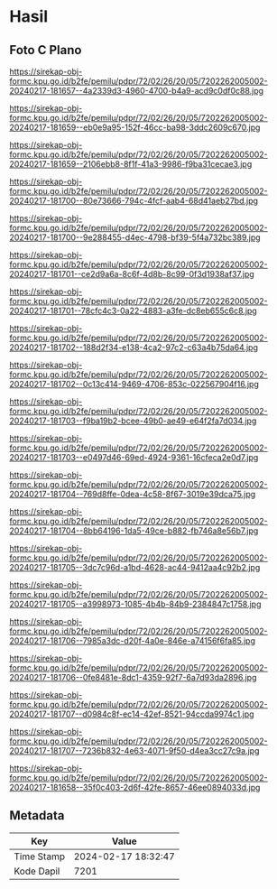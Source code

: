 # Hasil

## Foto C Plano

https://sirekap-obj-formc.kpu.go.id/b2fe/pemilu/pdpr/72/02/26/20/05/7202262005002-20240217-181657--4a2339d3-4960-4700-b4a9-acd9c0df0c88.jpg

https://sirekap-obj-formc.kpu.go.id/b2fe/pemilu/pdpr/72/02/26/20/05/7202262005002-20240217-181659--eb0e9a95-152f-46cc-ba98-3ddc2609c670.jpg

https://sirekap-obj-formc.kpu.go.id/b2fe/pemilu/pdpr/72/02/26/20/05/7202262005002-20240217-181659--2106ebb8-8f1f-41a3-9986-f9ba31cecae3.jpg

https://sirekap-obj-formc.kpu.go.id/b2fe/pemilu/pdpr/72/02/26/20/05/7202262005002-20240217-181700--80e73666-794c-4fcf-aab4-68d41aeb27bd.jpg

https://sirekap-obj-formc.kpu.go.id/b2fe/pemilu/pdpr/72/02/26/20/05/7202262005002-20240217-181700--9e288455-d4ec-4798-bf39-5f4a732bc389.jpg

https://sirekap-obj-formc.kpu.go.id/b2fe/pemilu/pdpr/72/02/26/20/05/7202262005002-20240217-181701--ce2d9a6a-8c6f-4d8b-8c99-0f3d1938af37.jpg

https://sirekap-obj-formc.kpu.go.id/b2fe/pemilu/pdpr/72/02/26/20/05/7202262005002-20240217-181701--78cfc4c3-0a22-4883-a3fe-dc8eb655c6c8.jpg

https://sirekap-obj-formc.kpu.go.id/b2fe/pemilu/pdpr/72/02/26/20/05/7202262005002-20240217-181702--188d2f34-e138-4ca2-97c2-c63a4b75da64.jpg

https://sirekap-obj-formc.kpu.go.id/b2fe/pemilu/pdpr/72/02/26/20/05/7202262005002-20240217-181702--0c13c414-9469-4706-853c-022567904f16.jpg

https://sirekap-obj-formc.kpu.go.id/b2fe/pemilu/pdpr/72/02/26/20/05/7202262005002-20240217-181703--f9ba19b2-bcee-49b0-ae49-e64f2fa7d034.jpg

https://sirekap-obj-formc.kpu.go.id/b2fe/pemilu/pdpr/72/02/26/20/05/7202262005002-20240217-181703--e0497d46-69ed-4924-9361-16cfeca2e0d7.jpg

https://sirekap-obj-formc.kpu.go.id/b2fe/pemilu/pdpr/72/02/26/20/05/7202262005002-20240217-181704--769d8ffe-0dea-4c58-8f67-3019e39dca75.jpg

https://sirekap-obj-formc.kpu.go.id/b2fe/pemilu/pdpr/72/02/26/20/05/7202262005002-20240217-181704--8bb64196-1da5-49ce-b882-fb746a8e56b7.jpg

https://sirekap-obj-formc.kpu.go.id/b2fe/pemilu/pdpr/72/02/26/20/05/7202262005002-20240217-181705--3dc7c96d-a1bd-4628-ac44-9412aa4c92b2.jpg

https://sirekap-obj-formc.kpu.go.id/b2fe/pemilu/pdpr/72/02/26/20/05/7202262005002-20240217-181705--a3998973-1085-4b4b-84b9-2384847c1758.jpg

https://sirekap-obj-formc.kpu.go.id/b2fe/pemilu/pdpr/72/02/26/20/05/7202262005002-20240217-181706--7985a3dc-d20f-4a0e-846e-a74156f6fa85.jpg

https://sirekap-obj-formc.kpu.go.id/b2fe/pemilu/pdpr/72/02/26/20/05/7202262005002-20240217-181706--0fe8481e-8dc1-4359-92f7-6a7d93da2896.jpg

https://sirekap-obj-formc.kpu.go.id/b2fe/pemilu/pdpr/72/02/26/20/05/7202262005002-20240217-181707--d0984c8f-ec14-42ef-8521-94ccda9974c1.jpg

https://sirekap-obj-formc.kpu.go.id/b2fe/pemilu/pdpr/72/02/26/20/05/7202262005002-20240217-181707--7236b832-4e63-4071-9f50-d4ea3cc27c9a.jpg

https://sirekap-obj-formc.kpu.go.id/b2fe/pemilu/pdpr/72/02/26/20/05/7202262005002-20240217-181658--35f0c403-2d6f-42fe-8657-46ee0894033d.jpg


## Metadata

| Key        | Value               |
| ---------- | ------------------- |
| Time Stamp | 2024-02-17 18:32:47 |
| Kode Dapil | 7201                |




